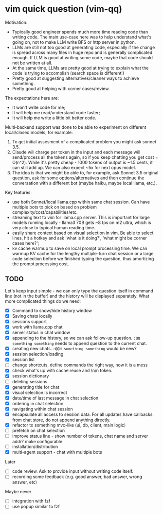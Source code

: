 # vim quick question (vim-qq)

Motivation:
* Typically good engineer spends much more time reading code than writing code. The main use-case here was to help understand what's going on, not to make LLM write BFS or http server in python.
* LLMs are still not too good at generating code, especially if the change is spread across many files in huge repo and is generally complicated enough. If LLM is good at writing some code, maybe that code should not be written at all.
* At the same time, LLMs are pretty good at trying to explain what the code is trying to accomplish (search space is different!)
* Pretty good at suggesting alternatives/cleaner ways to achieve something.
* Pretty good at helping with corner cases/review.

The expectations here are:
* It won't write code for me;
* It will help me read/understand code faster;
* It will help me write a little bit better code.

Multi-backend support was done to be able to experiment on different local/closed models, for example:
1. To get initial assesment of a complicated problem you might ask sonnet 3.5. 
2. Claude will charge per token in the input and each message will send/process all the tokens again, so if you keep chatting you get cost = O(n^2). While it's pretty cheap - 1000 tokens of output is ~1.5 cents, it can still add up. We can also expect ~5x for next opus model.
3. The idea is that we might be able to, for example, ask Sonnet 3.5 original question, ask for some options/alternatives and then continue the conversation with a different bot (maybe haiku, maybe local llama, etc.).

Key features:
* use both Sonnet/local llama.cpp within same chat session. Can have multiple bots to pick on based on problem complexity/cost/capabilities/etc.
* streaming text to vim for llama.cpp server. This is important for large models running locally - llama3 70B gets ~8 tps on m2 ultra, which is very close to typical human reading time.
* easily share context based on visual selection in vim. Be able to select lines, hit a hotkey and ask 'what is it doing?', 'what might be corner cases here?';
* kv cache warmup to save on local prompt processing time. We can warmup KV cache for the lengthy multiple-turn chat session or a large code selection before we finished typing the question, thus amortizing the prompt processing cost.

## TODO

Let's keep input simple - we can only type the question itself in command line (not in the buffer) and the history will be displayed separately. What more complicated things do we need:
- [x] Command to show/hide history window
- [x] Saving chats locally
- [x] sessions support
- [x] work with llama.cpp chat
- [x] server status in chat window
- [x] appending to the history, so we can ask follow-up question. `:QQ something something` needs to append question to the current chat. 
- [x] creating new chats. `:QQN something something` would be new?
- [x] session selection/loading
- [x] session list
- [ ] change shortcuts, define commands the right way, now it is a mess
- [x] check what's up with cache reuse and \n\n token.
- [x] session dictionary
- [ ] deleting sessions.
- [x] generating title for chat
- [x] visual selection is incorrect
- [x] date/time of last message in chat selection
- [x] ordering in chat selection
- [x] navigating within chat session
- [x] encapsulate all access to session data. For all updates have callbacks from chat store, do not append anything directly.
- [x] refactor to something mvc-like (ui, db, client, main logic)
- [ ] prefetch on chat selection
- [ ] improve status line - show number of tokens, chat name and server addr? make configurable
- [ ] installation/distribution
- [x] multi-agent support - chat with multiple bots

Later
- [ ] code review. Ask to provide input without writing code itself. 
- [ ] recording some feedback (e.g. good answer, bad answer, wrong answer, etc)

Maybe never
- [ ] integration with fzf
- [ ] use popup similar to fzf
